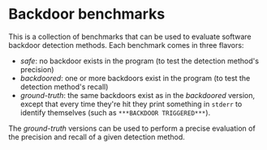# Backdoor benchmarks

This is a collection of benchmarks that can be used to evaluate software backdoor detection
methods. Each benchmark comes in three flavors:

- _safe_: no backdoor exists in the program (to test the detection method's precision)
- _backdoored_: one or more backdoors exist in the program (to test the detection method's recall)
- _ground-truth_: the same backdoors exist as in the _backdoored_ version, except that every time
  they're hit they print something in `stderr` to identify themselves (such as `***BACKDOOR
  TRIGGERED***`).

The _ground-truth_ versions can be used to perform a precise evaluation of the precision and
recall of a given detection method.
